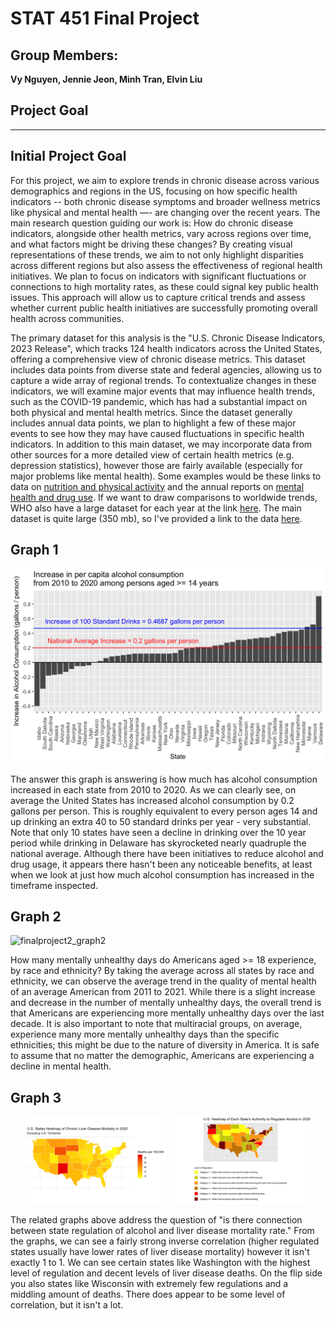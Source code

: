 # STAT 451 Final Project

## Group Members:

**Vy Nguyen, Jennie Jeon, Minh Tran, Elvin Liu**

## Project Goal

---

## Initial Project Goal

For this project, we aim to explore trends in chronic disease across various demographics and regions in the US, focusing on how specific health indicators -- both chronic disease symptoms and broader wellness metrics like physical and mental health —- are changing over the recent years. The main research question guiding our work is: How do chronic disease indicators, alongside other health metrics, vary across regions over time, and what factors might be driving these changes? By creating visual representations of these trends, we aim to not only highlight disparities across different regions but also assess the effectiveness of regional health initiatives. We plan to focus on indicators with significant fluctuations or connections to high mortality rates, as these could signal key public health issues. This approach will allow us to capture critical trends and assess whether current public health initiatives are successfully promoting overall health across communities.

The primary dataset for this analysis is the "U.S. Chronic Disease Indicators, 2023 Release", which tracks 124 health indicators across the United States, offering a comprehensive view of chronic disease metrics. This dataset includes data points from diverse state and federal agencies, allowing us to capture a wide array of regional trends. To contextualize changes in these indicators, we will examine major events that may influence health trends, such as the COVID-19 pandemic, which has had a substantial impact on both physical and mental health metrics. Since the dataset generally includes annual data points, we plan to highlight a few of these major events to see how they may have caused fluctuations in specific health indicators. In addition to this main dataset, we may incorporate data from other sources for a more detailed view of certain health metrics (e.g. depression statistics), however those are fairly available (especially for major problems like mental health). Some examples would be these links to data on [nutrition and physical activity](https://catalog.data.gov/dataset/nutrition-physical-activity-and-obesity-behavioral-risk-factor-surveillance-system) and the annual reports on [mental health and drug use](https://www.samhsa.gov/data/data-we-collect/nsduh-national-survey-drug-use-and-health). If we want to draw comparisons to worldwide trends, WHO also have a large dataset for each year at the link [here](https://data.who.int/). The main dataset is quite large (350 mb), so I've provided a link to the data [here](https://catalog.data.gov/dataset/u-s-chronic-disease-indicators-cdi).

## Graph 1

![](./graphs/graph_png/graph_1.png)

The answer this graph is answering is how much has alcohol consumption increased in each state from 2010 to 2020. As we can clearly see, on average the United States has increased alcohol consumption by 0.2 gallons per person. This is roughly equivalent to every person ages 14 and up drinking an extra 40 to 50 standard drinks per year - very substantial. Note that only 10 states have seen a decline in drinking over the 10 year period while drinking in Delaware has skyrocketed nearly quadruple the national average. Although there have been initiatives to reduce alcohol and drug usage, it appears there hasn't been any noticeable benefits, at least when we look at just how much alcohol consumption has increased in the timeframe inspected.

## Graph 2
![finalproject2_graph2](https://github.com/user-attachments/assets/aa3f1f84-a1f8-4a34-97e5-40e0374bd76e)

How many mentally unhealthy days do Americans aged >= 18 experience, by race and ethnicity? By taking the average across all states by race and ethnicity, we can observe the average trend in the quality of mental health of an average American from 2011 to 2021. While there is a slight increase and decrease in the number of mentally unhealthy days, the overall trend is that Americans are experiencing more mentally unhealthy days over the last decade. It is also important to note that multiracial groups, on average, experience many more mentally unhealthy days than the specific ethnicities; this might be due to the nature of diversity in America. It is safe to assume that no matter the demographic, Americans are experiencing a decline in mental health. 

## Graph 3
<p align="center">
  <img src="./graphs/graph_png/graph_2_part_1.png" width="45%"/>
  <img src="./graphs/graph_png/graph_2_part_2.png" width="45%"/>
</p>

The related graphs above address the question of "is there connection between state regulation of alcohol and liver disease mortality rate." From the graphs, we can see a fairly strong inverse correlation (higher regulated states usually have lower rates of liver disease mortality) however it isn't exactly 1 to 1. We can see certain states like Washington with the highest level of regulation and decent levels of liver disease deaths. On the flip side you also states like Wisconsin with extremely few regulations and a middling amount of deaths. There does appear to be some level of correlation, but it isn't a lot.
